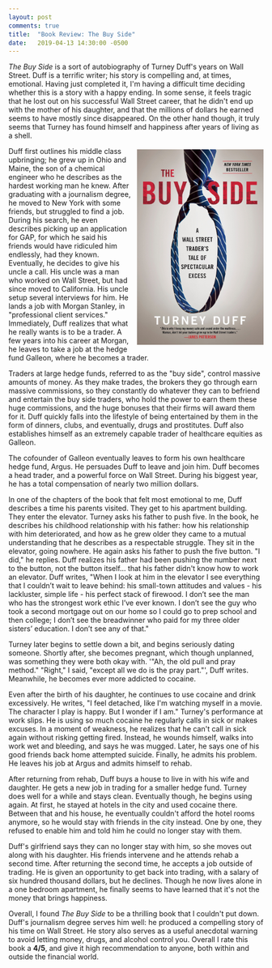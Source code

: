 ```yaml
---
layout: post
comments: true
title:  "Book Review: The Buy Side"
date:   2019-04-13 14:30:00 -0500
---
```


_The Buy Side_ is a sort of autobiography of Turney Duff's years on Wall Street. Duff is a terrific
writer; his story is compelling and, at times, emotional. Having just completed it, I'm having a
difficult time deciding whether this is a story with a happy ending. In some sense, it feels tragic
that he lost out on his successful Wall Street career, that he didn't end up with the mother of his
daughter, and that the millions of dollars he earned seems to have mostly since disappeared. On the
other hand though, it truly seems that Turney has found himself and happiness after years of living
as a shell.

<figure style="float: right; margin: 5px 0px 5px 10px;">
    <img src="/assets/the-buy-side.jpg" alt="The Buy Side" style="width: 250px;" />
</figure>

Duff first outlines his middle class upbringing; he grew up in Ohio and Maine, the son of a chemical
engineer who he describes as the hardest working man he knew. After graduating with a journalism
degree, he moved to New York with some friends, but struggled to find a job. During his search, he
even describes picking up an application for GAP, for which he said his friends would have ridiculed
him endlessly, had they known. Eventually, he decides to give his uncle a call. His uncle was a man
who worked on Wall Street, but had since moved to California. His uncle setup several interviews for
him. He lands a job with Morgan Stanley, in "professional client services." Immediately, Duff realizes
that what he really wants is to be a trader. A few years into his career at Morgan, he leaves to take
a job at the hedge fund Galleon, where he becomes a trader.

Traders at large hedge funds, referred to as the "buy side", control massive amounts of money.
As they make trades, the brokers they go through earn massive commissions, so they constantly
do whatever they can to befriend and entertain the buy side traders, who hold the power to earn
them these huge commissions, and the huge bonuses that their firms will award them for it. Duff
quickly falls into the lifestyle of being entertained by them in the form of dinners, clubs,
and eventually, drugs and prostitutes. Duff also establishes himself as an extremely capable
trader of healthcare equities as Galleon.

The cofounder of Galleon eventually leaves to form his own healthcare hedge fund, Argus. He persuades Duff
to leave and join him. Duff becomes a head trader, and a powerful force on Wall Street. During his
biggest year, he has a total compensation of nearly two million dollars.

In one of the chapters of the book that felt most emotional to me, Duff describes a time his parents
visited. They get to his apartment building. They enter the elevator. Turney asks his father to push
five. In the book, he describes his childhood relationship with his father: how his relationship with
him deteriorated, and how as he grew older they came to a mutual understanding that he describes as a
respectable struggle. They sit in the elevator, going nowhere. He again asks his father to push the five
button. "I did," he replies. Duff realizes his father had been pushing the number next to the button,
not the button itself... that his father didn't know how to work an elevator. Duff writes,
"When I look at him in the elevator I see everything that I couldn’t wait to leave behind: his
small-town attitudes and values - his lackluster, simple life - his perfect stack of firewood.
I don’t see the man who has the strongest work ethic I’ve ever known. I don’t see the guy who took a
second mortgage out on our home so I could go to prep school and then college; I don’t see the
breadwinner who paid for my three older sisters’ education. I don’t see any of that."

Turney later begins to settle down a bit, and begins seriously dating someone. Shortly after,
she becomes pregnant, which though unplanned, was something they were both okay with. '"Ah, the
old pull and pray method." "Right," I said, "except all we do is the pray part."', Duff writes.
Meanwhile, he becomes ever more addicted to cocaine. 

Even after the birth of his daughter, he continues to use cocaine and drink excessively. He writes,
"I feel detached, like I'm watching myself in a movie. The character I play is happy. But I wonder
if I am." Turney's performance at work slips. He is using so much cocaine he regularly calls in sick
or makes excuses. In a moment of weakness, he realizes that he can't call in sick again without risking
getting fired. Instead, he wounds himself, walks into work wet and bleeding, and says he was mugged.
Later, he says one of his good friends back home attempted suicide. Finally, he admits his problem.
He leaves his job at Argus and admits himself to rehab.

After returning from rehab, Duff buys a house to live in with his wife and daughter. He gets a new job
in trading for a smaller hedge fund. Turney does well for a while and stays clean. Eventually though,
he begins using again. At first, he stayed at hotels in the city and used cocaine there. Between that
and his house, he eventually couldn't afford the hotel rooms anymore, so he would stay with friends in
the city instead. One by one, they refused to enable him and told him he could no longer stay with them.

Duff's girlfriend says they can no longer stay with him, so she moves out along with his daughter. His
friends intervene and he attends rehab a second time. After returning the second time, he accepts a job
outside of trading. He is given an opportunity to get back into trading, with a salary of six hundred
thousand dollars, but he declines. Though he now lives alone in a one bedroom apartment, he finally
seems to have learned that it's not the money that brings happiness.

Overall, I found _The Buy Side_ to be a thrilling book that I couldn't put down. Duff's journalism
degree serves him well: he produced a compelling story of his time on Wall Street. He story also
serves as a useful anecdotal warning to avoid letting money, drugs, and alcohol control you. Overall
I rate this book a **4/5**, and give it high recommendation to anyone, both within and outside the
financial world.
